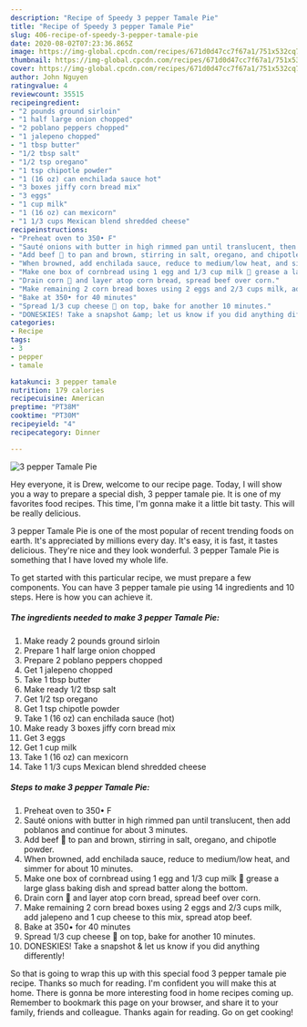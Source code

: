 ```yaml
---
description: "Recipe of Speedy 3 pepper Tamale Pie"
title: "Recipe of Speedy 3 pepper Tamale Pie"
slug: 406-recipe-of-speedy-3-pepper-tamale-pie
date: 2020-08-02T07:23:36.865Z
image: https://img-global.cpcdn.com/recipes/671d0d47cc7f67a1/751x532cq70/3-pepper-tamale-pie-recipe-main-photo.jpg
thumbnail: https://img-global.cpcdn.com/recipes/671d0d47cc7f67a1/751x532cq70/3-pepper-tamale-pie-recipe-main-photo.jpg
cover: https://img-global.cpcdn.com/recipes/671d0d47cc7f67a1/751x532cq70/3-pepper-tamale-pie-recipe-main-photo.jpg
author: John Nguyen
ratingvalue: 4
reviewcount: 35515
recipeingredient:
- "2 pounds ground sirloin"
- "1 half large onion chopped"
- "2 poblano peppers chopped"
- "1 jalepeno chopped"
- "1 tbsp butter"
- "1/2 tbsp salt"
- "1/2 tsp oregano"
- "1 tsp chipotle powder"
- "1 (16 oz) can enchilada sauce hot"
- "3 boxes jiffy corn bread mix"
- "3 eggs"
- "1 cup milk"
- "1 (16 oz) can mexicorn"
- "1 1/3 cups Mexican blend shredded cheese"
recipeinstructions:
- "Preheat oven to 350• F"
- "Sauté onions with butter in high rimmed pan until translucent, then add poblanos and continue for about 3 minutes."
- "Add beef 🥩 to pan and brown, stirring in salt, oregano, and chipotle powder."
- "When browned, add enchilada sauce, reduce to medium/low heat, and simmer for about 10 minutes."
- "Make one box of cornbread using 1 egg and 1/3 cup milk 🥛 grease a large glass baking dish and spread batter along the bottom."
- "Drain corn 🌽 and layer atop corn bread, spread beef over corn."
- "Make remaining 2 corn bread boxes using 2 eggs and 2/3 cups milk, add jalepeno and 1 cup cheese to this mix, spread atop beef."
- "Bake at 350• for 40 minutes"
- "Spread 1/3 cup cheese 🧀 on top, bake for another 10 minutes."
- "DONESKIES! Take a snapshot &amp; let us know if you did anything differently!"
categories:
- Recipe
tags:
- 3
- pepper
- tamale

katakunci: 3 pepper tamale 
nutrition: 179 calories
recipecuisine: American
preptime: "PT38M"
cooktime: "PT30M"
recipeyield: "4"
recipecategory: Dinner

---
```



![3 pepper Tamale Pie](https://img-global.cpcdn.com/recipes/671d0d47cc7f67a1/751x532cq70/3-pepper-tamale-pie-recipe-main-photo.jpg)

Hey everyone, it is Drew, welcome to our recipe page. Today, I will show you a way to prepare a special dish, 3 pepper tamale pie. It is one of my favorites food recipes. This time, I'm gonna make it a little bit tasty. This will be really delicious.



3 pepper Tamale Pie is one of the most popular of recent trending foods on earth. It's appreciated by millions every day. It's easy, it is fast, it tastes delicious. They're nice and they look wonderful. 3 pepper Tamale Pie is something that I have loved my whole life.


To get started with this particular recipe, we must prepare a few components. You can have 3 pepper tamale pie using 14 ingredients and 10 steps. Here is how you can achieve it.

<!--inarticleads1-->

##### The ingredients needed to make 3 pepper Tamale Pie:

1. Make ready 2 pounds ground sirloin
1. Prepare 1 half large onion chopped
1. Prepare 2 poblano peppers chopped
1. Get 1 jalepeno chopped
1. Take 1 tbsp butter
1. Make ready 1/2 tbsp salt
1. Get 1/2 tsp oregano
1. Get 1 tsp chipotle powder
1. Take 1 (16 oz) can enchilada sauce (hot)
1. Make ready 3 boxes jiffy corn bread mix
1. Get 3 eggs
1. Get 1 cup milk
1. Take 1 (16 oz) can mexicorn
1. Take 1 1/3 cups Mexican blend shredded cheese




<!--inarticleads2-->

##### Steps to make 3 pepper Tamale Pie:

1. Preheat oven to 350• F
1. Sauté onions with butter in high rimmed pan until translucent, then add poblanos and continue for about 3 minutes.
1. Add beef 🥩 to pan and brown, stirring in salt, oregano, and chipotle powder.
1. When browned, add enchilada sauce, reduce to medium/low heat, and simmer for about 10 minutes.
1. Make one box of cornbread using 1 egg and 1/3 cup milk 🥛 grease a large glass baking dish and spread batter along the bottom.
1. Drain corn 🌽 and layer atop corn bread, spread beef over corn.
1. Make remaining 2 corn bread boxes using 2 eggs and 2/3 cups milk, add jalepeno and 1 cup cheese to this mix, spread atop beef.
1. Bake at 350• for 40 minutes
1. Spread 1/3 cup cheese 🧀 on top, bake for another 10 minutes.
1. DONESKIES! Take a snapshot &amp; let us know if you did anything differently!




So that is going to wrap this up with this special food 3 pepper tamale pie recipe. Thanks so much for reading. I'm confident you will make this at home. There is gonna be more interesting food in home recipes coming up. Remember to bookmark this page on your browser, and share it to your family, friends and colleague. Thanks again for reading. Go on get cooking!
